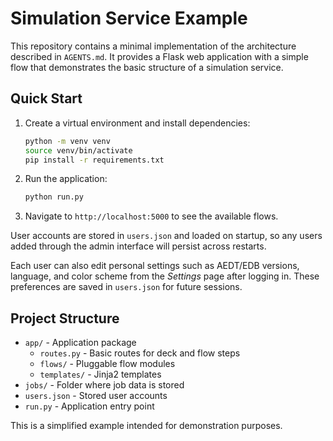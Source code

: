# Simulation Service Example

This repository contains a minimal implementation of the architecture described in `AGENTS.md`.
It provides a Flask web application with a simple flow that demonstrates the basic structure
of a simulation service.

## Quick Start

1. Create a virtual environment and install dependencies:
   ```bash
   python -m venv venv
   source venv/bin/activate
   pip install -r requirements.txt
   ```
2. Run the application:
   ```bash
   python run.py
   ```
3. Navigate to `http://localhost:5000` to see the available flows.

User accounts are stored in `users.json` and loaded on startup, so any users
added through the admin interface will persist across restarts.

Each user can also edit personal settings such as AEDT/EDB versions, language,
and color scheme from the *Settings* page after logging in. These preferences
are saved in `users.json` for future sessions.

## Project Structure

- `app/` - Application package
  - `routes.py` - Basic routes for deck and flow steps
  - `flows/` - Pluggable flow modules
  - `templates/` - Jinja2 templates
- `jobs/` - Folder where job data is stored
- `users.json` - Stored user accounts
- `run.py` - Application entry point

This is a simplified example intended for demonstration purposes.
